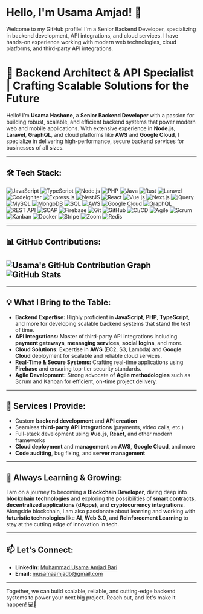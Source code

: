 # Hello, I'm Usama Amjad! 👋



Welcome to my GitHub profile! I'm a Senior Backend Developer, specializing in backend development, API integrations, and cloud services. I have hands-on experience working with modern web technologies, cloud platforms, and third-party API integrations.

# 🚀 Backend Architect & API Specialist | Crafting Scalable Solutions for the Future

Hello! I’m **Usama Hashone**, a **Senior Backend Developer** with a passion for building robust, scalable, and efficient backend systems that power modern web and mobile applications. With extensive experience in **Node.js**, **Laravel**, **GraphQL**, and cloud platforms like **AWS** and **Google Cloud**, I specialize in delivering high-performance, secure backend services for businesses of all sizes.
 
---

## 🛠️ Tech Stack: 
 
![JavaScript](https://img.shields.io/badge/JavaScript-F7DF1E?style=for-the-badge&logo=javascript&logoColor=black)
![TypeScript](https://img.shields.io/badge/TypeScript-007ACC?style=for-the-badge&logo=typescript&logoColor=white)
![Node.js](https://img.shields.io/badge/Node.js-43853D?style=for-the-badge&logo=node-dot-js&logoColor=white)
![PHP](https://img.shields.io/badge/PHP-777BB4?style=for-the-badge&logo=php&logoColor=white)
![Java](https://img.shields.io/badge/Java-ED8B00?style=for-the-badge&logo=java&logoColor=white)
![Rust](https://img.shields.io/badge/Rust-000000?style=for-the-badge&logo=rust&logoColor=white)
![Laravel](https://img.shields.io/badge/Laravel-FF2D20?style=for-the-badge&logo=laravel&logoColor=white)
![CodeIgniter](https://img.shields.io/badge/CodeIgniter-EF4223?style=for-the-badge&logo=codeigniter&logoColor=white)
![Express.js](https://img.shields.io/badge/Express.js-404D59?style=for-the-badge&logo=express&logoColor=white)
![NestJS](https://img.shields.io/badge/NestJS-E0234E?style=for-the-badge&logo=nestjs&logoColor=white)
![React](https://img.shields.io/badge/React-20232A?style=for-the-badge&logo=react&logoColor=61DAFB)
![Vue.js](https://img.shields.io/badge/Vue.js-35495E?style=for-the-badge&logo=vue-dot-js&logoColor=4FC08D)
![Next.js](https://img.shields.io/badge/Next.js-000000?style=for-the-badge&logo=next-dot-js&logoColor=white)
![jQuery](https://img.shields.io/badge/jQuery-0769AD?style=for-the-badge&logo=jquery&logoColor=white)
![MySQL](https://img.shields.io/badge/MySQL-4479A1?style=for-the-badge&logo=mysql&logoColor=white)
![MongoDB](https://img.shields.io/badge/MongoDB-4EA94B?style=for-the-badge&logo=mongodb&logoColor=white)
![SQL](https://img.shields.io/badge/SQL-00758F?style=for-the-badge&logo=sql&logoColor=white)
![AWS](https://img.shields.io/badge/Amazon_AWS-232F3E?style=for-the-badge&logo=amazon-aws&logoColor=white)
![Google Cloud](https://img.shields.io/badge/Google_Cloud-4285F4?style=for-the-badge&logo=google-cloud&logoColor=white)
![GraphQL](https://img.shields.io/badge/GraphQL-E10098?style=for-the-badge&logo=graphql&logoColor=white)
![REST API](https://img.shields.io/badge/REST_API-FFCE00?style=for-the-badge&logo=rest&logoColor=white)
![SOAP](https://img.shields.io/badge/SOAP-00173E?style=for-the-badge&logo=soap&logoColor=white)
![Firebase](https://img.shields.io/badge/Firebase-FFCA28?style=for-the-badge&logo=firebase&logoColor=black)
![Git](https://img.shields.io/badge/Git-F05032?style=for-the-badge&logo=git&logoColor=white)
![GitHub](https://img.shields.io/badge/GitHub-181717?style=for-the-badge&logo=github&logoColor=white)
![CI/CD](https://img.shields.io/badge/CI%2FCD-00C853?style=for-the-badge&logo=continuous-integration&logoColor=white)
![Agile](https://img.shields.io/badge/Agile-0078D7?style=for-the-badge&logo=agile&logoColor=white)
![Scrum](https://img.shields.io/badge/Scrum-6DB33F?style=for-the-badge&logo=scrum&logoColor=white)
![Kanban](https://img.shields.io/badge/Kanban-0078D7?style=for-the-badge&logo=kanban&logoColor=white)
![Docker](https://img.shields.io/badge/Docker-2496ED?style=for-the-badge&logo=docker&logoColor=white)
![Stripe](https://img.shields.io/badge/Stripe-008CDD?style=for-the-badge&logo=stripe&logoColor=white)
![Zoom](https://img.shields.io/badge/Zoom-2D8CFF?style=for-the-badge&logo=zoom&logoColor=white)
![Redis](https://img.shields.io/badge/Redis-DC382D?style=for-the-badge&logo=redis&logoColor=white)

---

## 📊 GitHub Contributions:
![Usama's GitHub Contribution Graph](https://github-readme-activity-graph-usama-hashone-hubs-projects.vercel.app/graph?username=usama-hashone-hub&theme=github)
![GitHub Stats](https://github-readme-stats-usama-hashone-hubs-projects.vercel.app/api?username=usama-hashone-hub&show_icons=true&theme=radical)
---

---

## 💡 What I Bring to the Table:
- **Backend Expertise:** Highly proficient in **JavaScript**, **PHP**, **TypeScript**, and more for developing scalable backend systems that stand the test of time.
- **API Integrations:** Master of third-party API integrations including **payment gateways**, **messaging services**, **social logins**, and more.
- **Cloud Solutions:** Expertise in **AWS** (EC2, S3, Lambda) and **Google Cloud** deployment for scalable and reliable cloud services.
- **Real-Time & Secure Systems:** Crafting real-time applications using **Firebase** and ensuring top-tier security standards.
- **Agile Development:** Strong advocate of **Agile methodologies** such as Scrum and Kanban for efficient, on-time project delivery.

---

## 🔧 Services I Provide:
- Custom **backend development** and **API creation**
- Seamless **third-party API integrations** (payments, video calls, etc.)
- Full-stack development using **Vue.js**, **React**, and other modern frameworks
- **Cloud deployment** and **management** on **AWS**, **Google Cloud**, and more
- **Code auditing**, bug fixing, and **server management**

---

## 🌱 Always Learning & Growing:
I am on a journey to becoming a **Blockchain Developer**, diving deep into **blockchain technologies** and exploring the possibilities of **smart contracts**, **decentralized applications (dApps)**, and **cryptocurrency integrations**. Alongside blockchain, I am also passionate about learning and working with **futuristic technologies** like **AI**, **Web 3.0**, and **Reinforcement Learning** to stay at the cutting edge of innovation in tech.

---

## 📫 Let's Connect:
- **LinkedIn:** [Muhammad Usama Amjad Bari](https://www.linkedin.com/in/muhammad-usama-amjad-bari-8b3235166)
- **Email:** musamaamjadb@gmail.com

---

Together, we can build scalable, reliable, and cutting-edge backend systems to power your next big project. Reach out, and let's make it happen! 💻🚀
